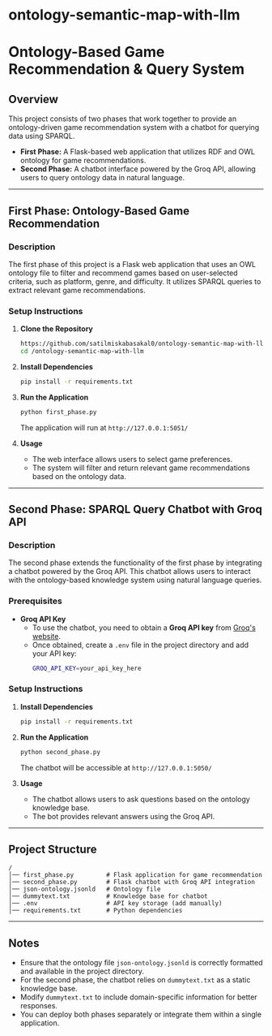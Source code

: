 # ontology-semantic-map-with-llm

# Ontology-Based Game Recommendation & Query System

## Overview
This project consists of two phases that work together to provide an ontology-driven game recommendation system with a chatbot for querying data using SPARQL.

- **First Phase:** A Flask-based web application that utilizes RDF and OWL ontology for game recommendations.
- **Second Phase:** A chatbot interface powered by the Groq API, allowing users to query ontology data in natural language.

---
## First Phase: Ontology-Based Game Recommendation
### Description
The first phase of this project is a Flask web application that uses an OWL ontology file to filter and recommend games based on user-selected criteria, such as platform, genre, and difficulty. It utilizes SPARQL queries to extract relevant game recommendations.

### Setup Instructions
1. **Clone the Repository**
   ```sh
   https://github.com/satilmiskabasakal0/ontology-semantic-map-with-llm.git
   cd /ontology-semantic-map-with-llm
   ```

2. **Install Dependencies**
   ```sh
   pip install -r requirements.txt
   ```

3. **Run the Application**
   ```sh
   python first_phase.py
   ```
   The application will run at `http://127.0.0.1:5051/`

4. **Usage**
   - The web interface allows users to select game preferences.
   - The system will filter and return relevant game recommendations based on the ontology data.

---
## Second Phase: SPARQL Query Chatbot with Groq API
### Description
The second phase extends the functionality of the first phase by integrating a chatbot powered by the Groq API. This chatbot allows users to interact with the ontology-based knowledge system using natural language queries.

### Prerequisites
- **Groq API Key**
  - To use the chatbot, you need to obtain a **Groq API key** from [Groq's website](https://groq.com/).
  - Once obtained, create a `.env` file in the project directory and add your API key:
    ```sh
    GROQ_API_KEY=your_api_key_here
    ```

### Setup Instructions
1. **Install Dependencies**
   ```sh
   pip install -r requirements.txt
   ```

2. **Run the Application**
   ```sh
   python second_phase.py
   ```
   The chatbot will be accessible at `http://127.0.0.1:5050/`

3. **Usage**
   - The chatbot allows users to ask questions based on the ontology knowledge base.
   - The bot provides relevant answers using the Groq API.

---
## Project Structure
```
/
│── first_phase.py         # Flask application for game recommendation
│── second_phase.py        # Flask chatbot with Groq API integration
│── json-ontology.jsonld   # Ontology file
│── dummytext.txt          # Knowledge base for chatbot
│── .env                   # API key storage (add manually)
│── requirements.txt       # Python dependencies
```

---
## Notes
- Ensure that the ontology file `json-ontology.jsonld` is correctly formatted and available in the project directory.
- For the second phase, the chatbot relies on `dummytext.txt` as a static knowledge base.
- Modify `dummytext.txt` to include domain-specific information for better responses.
- You can deploy both phases separately or integrate them within a single application.


